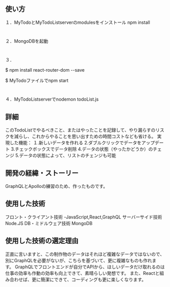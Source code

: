 ## 使い方
１．MyTodoとMyTodoListserverのmodulesをインストール
  npm install
#
２．MongoDBを起動
#
３． 

$ npm install react-router-dom --save


$ MyTodoファイルでnpm start
#
４．MyTodoListserverでnodemon todoList.js

## 詳細
このTodoListでやるべきこと、またはやったことを記録して、やり漏らすのリスクを減らし、これからやることを思い出すための時間コストなども省ける。
実現した機能：
１.新しいデータを作れる
2.ダブルクリックでデータをアップデート
3.チェックボックスでデータ削除
4.データの状態（やったかどうか）のチェンジ
5.データの状態によって、リストのチェンジも可能
## 開発の経緯・ストーリー
GraphQLとApolloの練習のため、作ったものです。
## 使用した技術
フロント・クライアント技術
  -JavaScript,React,GraphQL
サーバーサイド技術
  Node.JS
DB・ミドルウェア技術
  MongoDB
## 使用した技術の選定理由
正直に言いますと、この制作物のデータはそれほど複雑なデータではないので、別にGraphQLを必要がないが、こちらを基づいて、更に複雑なものも作れます。
GraphQLでフロントエンドが自分でAPIから、ほしいデータだけ取れるのは仕事の効率も作動の効率も向上できて、素晴らしい発想です。
また、Reactと組み合わせば、更に簡潔にできて、コーディングも更に楽しくなります。

